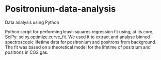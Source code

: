 # Positronium-data-analysis
Data analysis using Python

Python script for performing least-squares regression fit using, at its core, SciPy: scipy.optimize.curve_fit. We used it to extract and analyse binned spectroscopic lifetime data for positronium and positrons from background. The fit was based on a theoretical model for the lifetime of positrium and positrons in CO2 gas.
